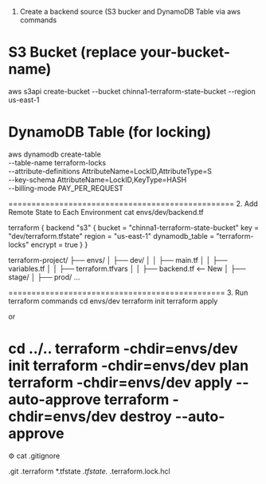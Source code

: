 1. Create a backend source (S3 bucker and DynamoDB Table via aws commands

# S3 Bucket (replace your-bucket-name)
aws s3api create-bucket --bucket chinna1-terraform-state-bucket --region us-east-1

# DynamoDB Table (for locking)
aws dynamodb create-table \
  --table-name terraform-locks \
  --attribute-definitions AttributeName=LockID,AttributeType=S \
  --key-schema AttributeName=LockID,KeyType=HASH \
  --billing-mode PAY_PER_REQUEST

=================================================
2. Add Remote State to Each Environment
cat envs/dev/backend.tf

terraform {
  backend "s3" {
    bucket         = "chinna1-terraform-state-bucket"
    key            = "dev/terraform.tfstate"
    region         = "us-east-1"
    dynamodb_table = "terraform-locks"
    encrypt        = true
  }
}

terraform-project/
├── envs/
│   ├── dev/
│   │   ├── main.tf
│   │   ├── variables.tf
│   │   ├── terraform.tfvars
│   │   ├── backend.tf      <-- New
│   ├── stage/
│   ├── prod/
...

===============================================
3. Run terraform commands
cd envs/dev
terraform init
terraform apply

or

cd ../..
terraform -chdir=envs/dev init
terraform -chdir=envs/dev plan
terraform -chdir=envs/dev apply --auto-approve
terraform -chdir=envs/dev destroy --auto-approve
======================================================
⚙️ cat .gitignore

.git
.terraform
*.tfstate
*.tfstate.*
.terraform.lock.hcl

